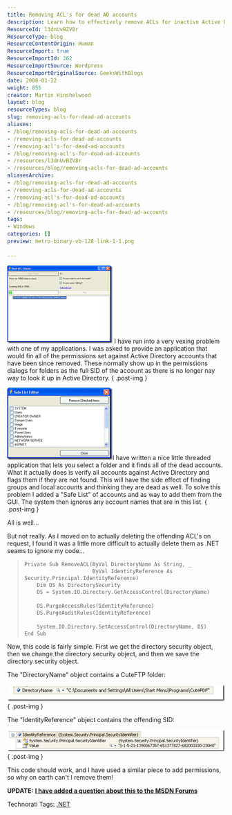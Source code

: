 ```yaml
---
title: Removing ACL's for dead AD accounts
description: Learn how to effectively remove ACLs for inactive Active Directory accounts with a practical application and troubleshooting tips. Streamline your infrastructure now!
ResourceId: l3dnUvBZV8r
ResourceType: blog
ResourceContentOrigin: Human
ResourceImport: true
ResourceImportId: 262
ResourceImportSource: Wordpress
ResourceImportOriginalSource: GeeksWithBlogs
date: 2008-01-22
weight: 855
creator: Martin Hinshelwood
layout: blog
resourceTypes: blog
slug: removing-acls-for-dead-ad-accounts
aliases:
- /blog/removing-acls-for-dead-ad-accounts
- /removing-acls-for-dead-ad-accounts
- /removing-acl's-for-dead-ad-accounts
- /blog/removing-acl's-for-dead-ad-accounts
- /resources/l3dnUvBZV8r
- /resources/blog/removing-acls-for-dead-ad-accounts
aliasesArchive:
- /blog/removing-acls-for-dead-ad-accounts
- /removing-acls-for-dead-ad-accounts
- /removing-acl's-for-dead-ad-accounts
- /blog/removing-acl's-for-dead-ad-accounts
- /resources/blog/removing-acls-for-dead-ad-accounts
tags:
- Windows
categories: []
preview: metro-binary-vb-128-link-1-1.png

---
```

[![image](images/RemovingACLsfordeadADaccounts_C3E6-image_thumb-5-5.png)](http://blog.hinshelwood.com/files/2011/05/GWB-WindowsLiveWriter-RemovingACLsfordeadADaccounts_C3E6-image_2.png) I have run into a very vexing problem with one of my applications. I was asked to provide an application that would fin all of the permissions set against Active Directory accounts that have been since removed. These normally show up in the permissions dialogs for folders as the full SID of the account as there is no longer nay way to look it up in Active Directory.
{ .post-img }

[![image](images/RemovingACLsfordeadADaccounts_C3E6-image_thumb_1-2-2.png)](http://blog.hinshelwood.com/files/2011/05/GWB-WindowsLiveWriter-RemovingACLsfordeadADaccounts_C3E6-image_4.png)I have written a nice little threaded application that lets you select a folder and it finds all of the dead accounts. What it actually does is verify all accounts against Active Directory and flags them if they are not found. This will have the side effect of finding groups and local accounts and thinking they are dead as well. To solve this problem I added a "Safe List" of accounts and as way to add them from the GUI. The system then ignores any account names that are in this list.
{ .post-img }

All is well...

But not really. As I moved on to actually deleting the offending ACL's on request, I found it was a little more difficult to actually delete them as .NET seams to ignore my code...

> ```
> Private Sub RemoveACL(ByVal DirectoryName As String, _
>                       ByVal IdentityReference As Security.Principal.IdentityReference)
>     Dim DS As DirectorySecurity
>     DS = System.IO.Directory.GetAccessControl(DirectoryName)
>
>     DS.PurgeAccessRules(IdentityReference)
>     DS.PurgeAuditRules(IdentityReference)
>
>     System.IO.Directory.SetAccessControl(DirectoryName, DS)
> End Sub
> ```
>
> [](http://11011.net/software/vspaste)

Now, this code is fairly simple. First we get the directory security object, then we change the directory security object, and then we save the directory security object.

The "DirectoryName" object contains a CuteFTP folder:

[![image](images/RemovingACLsfordeadADaccounts_C3E6-image_thumb_2-3-3.png)](http://blog.hinshelwood.com/files/2011/05/GWB-WindowsLiveWriter-RemovingACLsfordeadADaccounts_C3E6-image_6.png)
{ .post-img }

The "IdentityReference" object contains the offending SID:

[![image](images/RemovingACLsfordeadADaccounts_C3E6-image_thumb_3-4-4.png)](http://blog.hinshelwood.com/files/2011/05/GWB-WindowsLiveWriter-RemovingACLsfordeadADaccounts_C3E6-image_8.png)
{ .post-img }

This code should work, and I have used a similar piece to add permissions, so why on earth can't I remove them!

**UPDATE:** [**I have added a question about this to the MSDN Forums**](http://forums.microsoft.com/MSDN/ShowPost.aspx?PostID=2722189&SiteID=1&mode=1)

Technorati Tags: [.NET](http://technorati.com/tags/.NET)
